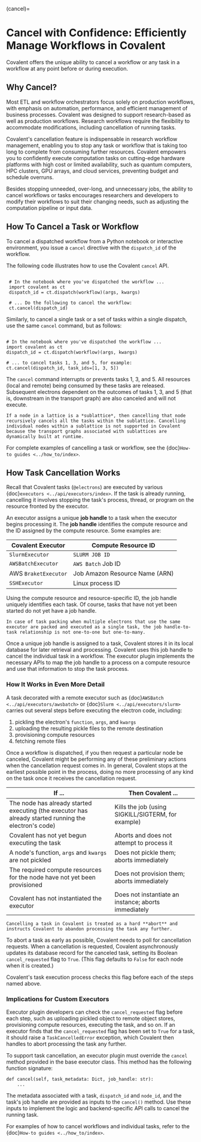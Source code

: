 (cancel)=

# Cancel with Confidence: Efficiently Manage Workflows in Covalent

Covalent offers the unique ability to cancel a workflow or any task in a workflow at any point before or during execution.

## Why Cancel?

Most ETL and workflow orchestrators focus solely on production workflows, with emphasis on automation, performance, and efficient management of business processes. Covalent was designed to support research-based as well as production workflows. Research workflows require the flexibility to accommodate modifications, including cancellation of running tasks.

Covalent's cancellation feature is indispensable in research workflow management, enabling you to stop any task or workflow that is taking too long to complete from consuming further resources. Covalent empowers you to confidently execute computation tasks on cutting-edge hardware platforms with high cost or limited availability, such as quantum computers, HPC clusters, GPU arrays, and cloud services, preventing budget and schedule overruns.

Besides stopping unneeded, over-long, and unnecessary jobs, the ability to cancel workflows or tasks encourages researchers and developers to modify their workflows to suit their changing needs, such as adjusting the computation pipeline or input data.

## How To Cancel a Task or Workflow

To cancel a dispatched workflow from a Python notebook or interactive environment, you issue a ``cancel`` directive with the ``dispatch_id`` of the workflow.

The following code illustrates how to use the Covalent ``cancel`` API.

```{code-block} python

 # In the notebook where you've dispatched the workflow ...
 import covalent as ct
 dispatch_id = ct.dispatch(workflow)(args, kwargs)

 # ... Do the following to cancel the workflow:
 ct.cancel(dispatch_id)
```

Similarly, to cancel a single task or a set of tasks within a single dispatch, use the same  `cancel` command, but  as follows:

```{code-block} python

# In the notebook where you've dispatched the workflow ...
import covalent as ct
dispatch_id = ct.dispatch(workflow)(args, kwargs)

# ... to cancel tasks 1, 3, and 5, for example:
ct.cancel(dispatch_id, task_ids=[1, 3, 5])
```

The `cancel` command interrupts or prevents tasks 1, 3, and 5. All resources (local and remote) being consumed by these tasks are released. Subsequent electrons dependent on the outcomes of tasks 1, 3, and 5 (that is, downstream in the transport graph) are also canceled and will not execute.

```{note}
If a node in a lattice is a *sublattice*, then cancelling that node recursively cancels all the tasks within the sublattice. Cancelling individual nodes within a sublattice is not supported in Covalent because the transport graphs associated with sublattices are dynamically built at runtime.
```

For complete examples of cancelling a task or workflow, see the {doc}`How-to guides <../how_to/index>`.

## How Task Cancellation Works

Recall that Covalent tasks (``@electrons``) are executed by various {doc}`executors <../api/executors/index>`. If the task is already running, cancelling it involves stopping the task's process, thread, or program on the resource fronted by the executor.

An executor assigns a unique **job handle** to a task when the executor begins processing it. The **job handle** identifies the compute resource and the ID assigned by the compute resource. Some examples are:

| Covalent Executor    | Compute Resource ID |
|----                  |----            |
| `SlurmExecutor`      | `SLURM JOB ID` |
| `AWSBatchExecutor`   | `AWS Batch` Job ID |
|  AWS `BraketExecutor`| Job Amazon Resource Name (ARN) |
| `SSHExecutor`        | Linux process ID |

Using the compute resource and resource-specific ID, the job handle uniquely identifies each task. Of course, tasks that have not yet been started do not yet have a job handle.

```{note}
In case of task packing when multiple electrons that use the same executor are packed and executed as a single task, the job handle-to-task relationship is not one-to-one but one-to-many.
```

Once a unique job handle is assigned to a task, Covalent stores it in its local database for later retrieval and processing. Covalent uses this job handle to cancel the individual task in a workflow. The executor plugin implements the necessary APIs to map the job handle to a process on a compute resource and use that information to stop the task process.


### How It Works in Even More Detail

A task decorated with a remote executor such as {doc}`AWSBatch <../api/executors/awsbatch>` or {doc}`Slurm <../api/executors/slurm>` carries out several steps before executing the electron code, including:

1. pickling the electron's `function`, `args`, and `kwargs`
2. uploading the resulting pickle files to the remote destination
3. provisioning compute resources
4. fetching remote files

Once a workflow is dispatched, if you then request a particular node be canceled, Covalent might be performing any of these preliminary actions when the cancellation request comes in. In general, Covalent stops at the earliest possible point in the process, doing no more processing of any kind on the task once it receives the cancellation request.

| If ... | Then Covalent ... |
|---- |---- |
| The node has already started executing (the executor has already started running the electron's code)| Kills the job (using SIGKILL/SIGTERM, for example) |
| Covalent has not yet begun executing the task | Aborts and does not attempt to process it |
| A node's function, `args` and `kwargs` are not pickled | Does not pickle them; aborts immediately |
| The required compute resources for the node have not yet been provisioned | Does not provision them; aborts immediately |
| Covalent has not instantiated the executor | Does not instantiate an instance; aborts immediately |

```{warning}
Cancelling a task in Covalent is treated as a hard **abort** and instructs Covalent to abandon processing the task any further.
```

To abort a task as early as possible, Covalent needs to poll for cancellation requests. When a cancellation is requested, Covalent asynchronously updates its database record for the canceled task, setting its Boolean `cancel_requested` flag to `True`. (This flag defaults to `False` for each node when it is created.)

Covalent's task execution process checks this flag before each of the steps named above.

### Implications for Custom Executors

Executor plugin developers can check the `cancel_requested` flag before each step, such as uploading pickled object to remote object stores, provisioning compute resources, executing the task, and so on. If an executor finds that the `cancel_requested` flag has been set to `True` for a task, it should raise a `TaskCancelledError` exception, which Covalent then handles to abort processing the task any further.


 To support task cancellation, an executor plugin must override the `cancel` method provided in the base executor class. This method has the following function signature:

```{code-block} python
def cancel(self, task_metadata: Dict, job_handle: str):
	...
```

The metadata associated with a task, `dispatch_id` and `node_id`, and the task's job handle are provided as inputs to the `cancel()` method. Use these inputs to implement the logic and backend-specific API calls to cancel the running task.


For examples of how to cancel workflows and individual tasks, refer to the {doc}`How-to guides <../how_to/index>`.
